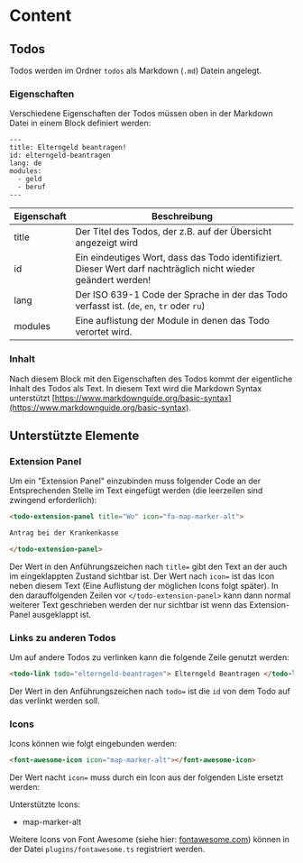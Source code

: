 # Content

## Todos

Todos werden im Ordner `todos` als Markdown (`.md`) Datein angelegt.

### Eigenschaften

Verschiedene Eigenschaften der Todos müssen oben in der Markdown Datei in einem Block definiert werden:

```
---
title: Elterngeld beantragen!
id: elterngeld-beantragen
lang: de
modules:
  - geld
  - beruf
---
```

| Eigenschaft | Beschreibung |
| ----------- | ------------ |
| title       | Der Titel des Todos, der z.B. auf der Übersicht angezeigt wird |
| id          | Ein eindeutiges Wort, dass das Todo identifiziert. Dieser Wert darf nachträglich nicht wieder geändert werden! |
| lang        | Der ISO 639-1 Code der Sprache in der das Todo verfasst ist. (`de`, `en`, `tr` oder `ru`) |
| modules     | Eine auflistung der Module in denen das Todo verortet wird. |

### Inhalt

Nach diesem Block mit den Eigenschaften des Todos kommt der eigentliche Inhalt des Todos als Text. In diesem Text wird die Markdown Syntax unterstützt [https://www.markdownguide.org/basic-syntax](https://www.markdownguide.org/basic-syntax).

## Unterstützte Elemente

### Extension Panel

Um ein "Extension Panel" einzubinden muss folgender Code an der Entsprechenden Stelle im Text eingefügt werden (die leerzeilen sind zwingend erforderlich):

```html
<todo-extension-panel title="Wo" icon="fa-map-marker-alt">

Antrag bei der Krankenkasse

</todo-extension-panel>
```

Der Wert in den Anführungszeichen nach `title=` gibt den Text an der auch im eingeklappten Zustand sichtbar ist. Der Wert nach `icon=` ist das Icon neben diesem Text (Eine Auflistung der möglichen Icons folgt später). In den darauffolgenden Zeilen vor `</todo-extension-panel>` kann dann normal weiterer Text geschrieben werden der nur sichtbar ist wenn das Extension-Panel ausgeklappt ist.

### Links zu anderen Todos

Um auf andere Todos zu verlinken kann die folgende Zeile genutzt werden:

```html
<todo-link todo="elterngeld-beantragen"> Elterngeld Beantragen </todo-link>
```

Der Wert in den Anführungszeichen nach `todo=` ist die `id` von dem Todo auf das verlinkt werden soll. 

### Icons

Icons können wie folgt eingebunden werden:

```html
<font-awesome-icon icon="map-marker-alt"></font-awesome-icon>
```

Der Wert nacht `icon=` muss durch ein Icon aus der folgenden Liste ersetzt werden:

Unterstützte Icons:
* map-marker-alt

Weitere Icons von Font Awesome (siehe hier: [fontawesome.com](https://fontawesome.com/v5.15/icons?d=gallery&p=2&s=solid)) können in der Datei `plugins/fontawesome.ts` registriert werden.
